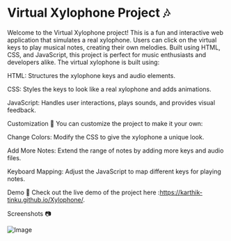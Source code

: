 # Virtual Xylophone Project 🎶

Welcome to the Virtual Xylophone project! This is a fun and interactive web application that simulates a real xylophone. Users can click on the virtual keys to play musical notes, creating their own melodies. Built using HTML, CSS, and JavaScript, this project is perfect for music enthusiasts and developers alike.
The virtual xylophone is built using:

HTML: Structures the xylophone keys and audio elements.

CSS: Styles the keys to look like a real xylophone and adds animations.

JavaScript: Handles user interactions, plays sounds, and provides visual feedback.


Customization 🎨
You can customize the project to make it your own:

Change Colors: Modify the CSS to give the xylophone a unique look.

Add More Notes: Extend the range of notes by adding more keys and audio files.

Keyboard Mapping: Adjust the JavaScript to map different keys for playing notes.

Demo 🎥
Check out the live demo of the project here :https://karthik-tinku.github.io/Xylophone/.

Screenshots 📷

![Image](https://github.com/user-attachments/assets/fde1a379-464a-46fc-b20e-8a0f89f62235)

